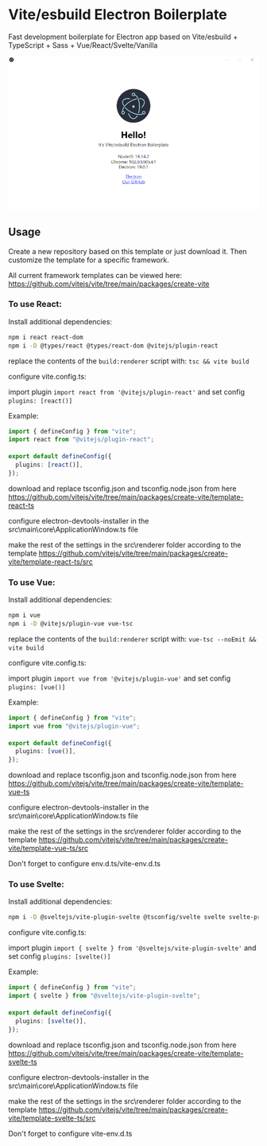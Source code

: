 # Vite/esbuild Electron Boilerplate

Fast development boilerplate for Electron app based on Vite/esbuild + TypeScript + Sass + Vue/React/Svelte/Vanilla

![](.github/image.png)

## Usage

Create a new repository based on this template or just download it. Then customize the template for a specific framework.

All current framework templates can be viewed here: https://github.com/vitejs/vite/tree/main/packages/create-vite

### To use React:

Install additional dependencies:

```bash
npm i react react-dom
npm i -D @types/react @types/react-dom @vitejs/plugin-react
```

replace the contents of the `build:renderer` script with: `tsc && vite build`

configure vite.config.ts:

import plugin `import react from '@vitejs/plugin-react'`
and set config `plugins: [react()]`

Example:

```ts
import { defineConfig } from "vite";
import react from "@vitejs/plugin-react";

export default defineConfig({
  plugins: [react()],
});
```

download and replace tsconfig.json and tsconfig.node.json from here https://github.com/vitejs/vite/tree/main/packages/create-vite/template-react-ts

сonfigure electron-devtools-installer in the src\main\core\ApplicationWindow.ts file

make the rest of the settings in the src\renderer folder according to the template https://github.com/vitejs/vite/tree/main/packages/create-vite/template-react-ts/src

### To use Vue:

Install additional dependencies:

```bash
npm i vue
npm i -D @vitejs/plugin-vue vue-tsc
```

replace the contents of the `build:renderer` script with: `vue-tsc --noEmit && vite build`

configure vite.config.ts:

import plugin `import vue from '@vitejs/plugin-vue'`
and set config `plugins: [vue()]`

Example:

```ts
import { defineConfig } from "vite";
import vue from "@vitejs/plugin-vue";

export default defineConfig({
  plugins: [vue()],
});
```

download and replace tsconfig.json and tsconfig.node.json from here https://github.com/vitejs/vite/tree/main/packages/create-vite/template-vue-ts

сonfigure electron-devtools-installer in the src\main\core\ApplicationWindow.ts file

make the rest of the settings in the src\renderer folder according to the template https://github.com/vitejs/vite/tree/main/packages/create-vite/template-vue-ts/src

Don't forget to configure env.d.ts/vite-env.d.ts

### To use Svelte:

Install additional dependencies:

```bash
npm i -D @sveltejs/vite-plugin-svelte @tsconfig/svelte svelte svelte-preprocess tslib
```

configure vite.config.ts:

import plugin `import { svelte } from '@sveltejs/vite-plugin-svelte'`
and set config `plugins: [svelte()]`

Example:

```ts
import { defineConfig } from "vite";
import { svelte } from "@sveltejs/vite-plugin-svelte";

export default defineConfig({
  plugins: [svelte()],
});
```

download and replace tsconfig.json and tsconfig.node.json from here https://github.com/vitejs/vite/tree/main/packages/create-vite/template-svelte-ts

сonfigure electron-devtools-installer in the src\main\core\ApplicationWindow.ts file

make the rest of the settings in the src\renderer folder according to the template https://github.com/vitejs/vite/tree/main/packages/create-vite/template-svelte-ts/src

Don't forget to configure vite-env.d.ts
